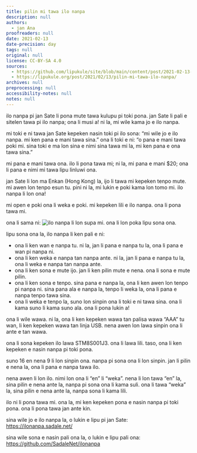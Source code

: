 ```yaml
---
title: pilin mi tawa ilo nanpa
description: null
authors:
  - jan Ana
proofreaders: null
date: 2021-02-13
date-precision: day
tags: null
original: null
license: CC-BY-SA 4.0
sources:
  - https://github.com/lipukule/site/blob/main/content/post/2021-02-13-pilinmitawailonanpa.md
  - https://lipukule.org/post/2021/02/13/pilin-mi-tawa-ilo-nanpa/
archives: null
preprocessing: null
accessibility-notes: null
notes: null
---
```


ilo nanpa pi jan Sate li pona mute tawa kulupu pi toki pona. jan Sate li pali e sitelen tawa pi ilo nanpa; ona li musi a! ni la, mi wile kama jo e ilo nanpa.

mi toki e ni tawa jan Sate kepeken nasin toki pi ilo sona: “mi wile jo e ilo nanpa. mi ken pana e mani tawa sina.” ona li toki e ni: “o pana e mani tawa poki mi. sina toki e ma lon sina e nimi sina tawa mi la, mi ken pana e ona tawa sina.”

mi pana e mani tawa ona. ilo li pona tawa mi; ni la, mi pana e mani $20; ona li pana e nimi mi tawa lipu linluwi ona.

jan Sate li lon ma Enkan (Hong Kong) la, ijo li tawa mi kepeken tenpo mute. mi awen lon tenpo esun tu. pini ni la, mi lukin e poki kama lon tomo mi. ilo nanpa li lon ona!

mi open e poki ona li weka e poki. mi kepeken lili e ilo nanpa. ona li pona tawa mi.

ona li sama ni:
![ilo nanpa li lon supa mi. ona li lon poka lipu sona ona.](/images/ilonanpa.jpg)

lipu sona ona la, ilo nanpa li ken pali e ni:
 - ona li ken wan e nanpa tu. ni la, jan li pana e nanpa tu la, ona li pana e wan pi nanpa ni.
 - ona li ken weka e nanpa tan nanpa ante. ni la, jan li pana e nanpa tu la, ona li weka e nanpa tan nanpa ante.
 - ona li ken sona e mute ijo. jan li ken pilin mute e nena. ona li sona e mute pilin.
 - ona li ken sona e tenpo. sina pana e nanpa la, ona li ken awen lon tenpo pi nanpa ni. sina pana ala e nanpa la, tenpo li weka la, ona li pana e nanpa tenpo tawa sina.
  - ona li weka e tenpo la, suno lon sinpin ona li toki e ni tawa sina. ona li kama suno li kama suno ala. ona li pona lukin a!

ona li wile wawa. ni la, ona li ken kepeken wawa tan palisa wawa “AAA” tu wan, li ken kepeken wawa tan linja USB. nena awen lon lawa sinpin ona li ante e tan wawa.

ona li sona kepeken ilo lawa STM8S001J3. ona li lawa lili. taso, ona li ken kepeken e nasin nanpa pi toki pona.

suno 16 en nena 9 li lon sinpin ona. nanpa pi sona ona li lon sinpin. jan li pilin e nena la, ona li pana e nanpa tawa ilo.

nena awen li lon ilo. nimi lon ona li “en” li “weka”. nena li lon tawa “en” la, sina pilin e nena ante la, nanpa pi sona ona li kama suli. ona li tawa “weka” la, sina pilin e nena ante la, nanpa sona li kama lili.

ilo ni li pona tawa mi. ona la, mi ken kepeken pona e nasin nanpa pi toki pona. ona li pona tawa jan ante kin.

sina wile jo e ilo nanpa la, o lukin e lipu pi jan Sate: https://ilonanpa.sadale.net/

sina wile sona e nasin pali ona la, o lukin e lipu pali ona: https://github.com/SadaleNet/ilonanpa